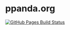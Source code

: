 # ppanda.org

[![GitHub Pages Build Status](https://github.com/perpetualpanda/homepage/actions/workflows/build-and-deploy.yml/badge.svg)](https://github.com/perpetualpanda/homepage/actions/workflows/build-and-deploy.yml)
